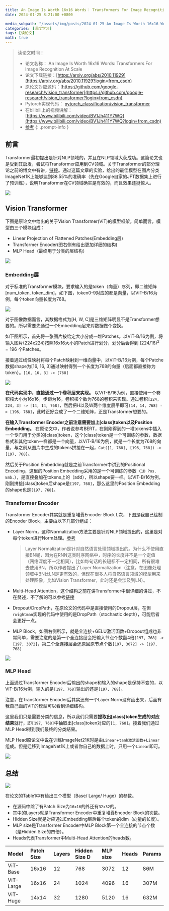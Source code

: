 ```yaml
---
title: An Image Is Worth 16x16 Words： Transformers For Image Recognition At Scale
date: 2024-01-25 8:21:00 +0800

media_subpath: "/assets/img/posts/2024-01-25-An Image Is Worth 16x16 Words Transformers For Image Recognition At Scale"
categories: [深度学习]
tags: [读论文]
math: true
---
```



> 读论文时间！
>
> - 论文名称： An Image Is Worth 16x16 Words: Transformers For Image Recognition At Scale
> - 论文下载链接：[https://arxiv.org/abs/2010.11929](https://arxiv.org/abs/2010.11929?login=from_csdn)
> - 原论文对应源码：[https://github.com/google-research/vision_transformer](https://github.com/google-research/vision_transformer?login=from_csdn)
> - Pytorch实现代码： [pytorch_classification/vision_transformer](https://github.com/WZMIAOMIAO/deep-learning-for-image-processing/tree/master/pytorch_classification/vision_transformer?login=from_csdn)
> - 在bilibili上的视频讲解：[https://www.bilibili.com/video/BV1Jh411Y7WQ](https://www.bilibili.com/video/BV1Jh411Y7WQ?login=from_csdn)
> - [参考](https://aistudio.csdn.net/62e38a59cd38997446774bfe.html)
{: .prompt-info }

## 前言

Transformer最初提出是针对NLP领域的，并且在NLP领域大获成功。这篇论文也是受到其启发，尝试将Transformer应用到CV领域。关于Transformer的部分理论之前的博文中有讲，[链接](https://gitee.com/horizon-mind/qmmms-py-torch-practice/blob/master/%E9%98%85%E8%AF%BB/Attention%20Is%20All%20You%20Need.md)。通过这篇文章的实验，给出的最佳模型在图片分类ImageNet1K上能够达到88.55%的准确率（先在Google自家的JFT数据集上进行了预训练），说明Transformer在CV领域确实是有效的，而且效果还挺惊人。

![](vit.gif)

## Vision Transformer

下图是原论文中给出的关于Vision Transformer(ViT)的模型框架。简单而言，模型由三个模块组成：

- Linear Projection of Flattened Patches(Embedding层)
- Transformer Encoder(图右侧有给出更加详细的结构)
- MLP Head（最终用于分类的层结构）

![](vit.png)

### Embedding层

对于标准的Transformer模块，要求输入的是token（向量）序列，即二维矩阵[num_token, token_dim]，如下图，token0-9对应的都是向量，以ViT-B/16为例，每个token向量长度为768。

![](te.png)

对于图像数据而言，其数据格式为[H, W, C]是三维矩阵明显不是Transformer想要的。所以需要先通过一个Embedding层来对数据做个变换。

如下图所示，首先将一张图片按给定大小分成一堆Patches。以ViT-B/16为例，将输入图片(224x224)按照16x16大小的Patch进行划分，划分后会得到 $(224/16)^2=196$ 个Patches。

接着通过线性映射将每个Patch映射到一维向量中，以ViT-B/16为例，每个Patche数据shape为[16, 16, 3]通过映射得到一个长度为768的向量（后面都直接称为token）。`[16, 16, 3] -> [768]`

![](eb.png)

**在代码实现中，直接通过一个卷积层来实现。** 以ViT-B/16为例，直接使用一个卷积核大小为16x16，步距为16，卷积核个数为768的卷积来实现。通过卷积`[224, 224, 3] -> [14, 14, 768]`，然后把H以及W两个维度展平即可`[14, 14, 768] -> [196, 768]`，此时正好变成了一个二维矩阵，正是Transformer想要的。

**在输入Transformer Encoder之前注意需要加上[class]token以及Position Embedding。** 在原论文中，作者说参考BERT，在刚刚得到的一堆tokens中插入一个专门用于分类的[class]token，这个[class]token是一个可训练的参数，数据格式和其他token一样都是一个向量，以ViT-B/16为例，就是一个长度为768的向量，与之前从图片中生成的tokens拼接在一起，`Cat([1, 768], [196, 768]) -> [197, 768]`。

然后关于Position Embedding就是之前Transformer中讲到的Positional Encoding，这里的Position Embedding采用的是一个可训练的参数（`1D Pos. Emb.`），是直接叠加在tokens上的（add），所以shape要一样。以ViT-B/16为例，刚刚拼接[class]token后shape是`[197, 768]`，那么这里的Position Embedding的shape也是`[197, 768]`。

### Transformer Encoder

Transformer Encoder其实就是重复堆叠Encoder Block L次，下图是我自己绘制的Encoder Block，主要由以下几部分组成：

- Layer Norm，这种Normalization方法主要是针对NLP领域提出的，这里是对每个token进行Norm处理。[参考](https://gitee.com/horizon-mind/qmmms-py-torch-practice/blob/master/%E9%98%85%E8%AF%BB/Attention%20Is%20All%20You%20Need.md#2layernorm)

  > Layer Normalization是针对自然语言处理领域提出的。为什么不使用直接BN呢，因为在RNN这类时序网络中，时序的长度并不是一个定值（网络深度不一定相同），比如每句话的长短都不一定相同，所有很难去使用BN，所以作者提出了Layer Normalization（注意，在图像处理领域中BN比LN是更有效的，但现在很多人将自然语言领域的模型用来处理图像，比如Vision Transformer，此时还是会涉及到LN）。
  >

- Multi-Head Attention，这个结构之前在讲Transformer中很详细的讲过，不在赘述，不了解的可以参考[链接](https://gitee.com/horizon-mind/qmmms-py-torch-practice/blob/master/%E9%98%85%E8%AF%BB/Attention%20Is%20All%20You%20Need.md#14multi-head-attention)

- Dropout/DropPath，在原论文的代码中是直接使用的Dropout层，在但`rwightman`实现的代码中使用的是DropPath（stochastic depth），可能后者会更好一点。

- MLP Block，如图右侧所示，就是全连接+GELU激活函数+Dropout组成也非常简单，需要注意的是第一个全连接层会把输入节点个数翻4倍`[197, 768] -> [197, 3072]`，第二个全连接层会还原回原节点个数`[197, 3072] -> [197, 768]`

![](tfb.png)

### MLP Head

上面通过Transformer Encoder后输出的shape和输入的shape是保持不变的，以ViT-B/16为例，输入的是`[197, 768]`输出的还是`[197, 768]`。

注意，在Transformer Encoder后其实还有一个Layer Norm没有画出来，后面有我自己画的ViT的模型可以看到详细结构。

这里我们只是需要分类的信息，所以我们只需要**提取出[class]token生成的对应结果**就行，即`[197, 768]`中抽取出[class]token对应的`[1, 768]`。接着我们通过MLP Head得到我们最终的分类结果。

MLP Head原论文中说在训练ImageNet21K时是由`Linear`+`tanh激活函数`+`Linear`组成。但是迁移到ImageNet1K上或者你自己的数据上时，只用一个`Linear`即可。

![](ff.png)

## 总结

![](vitb16.png)

在论文的Table1中有给出三个模型（Base/ Large/ Huge）的参数。

- 在源码中除了有Patch Size为`16x16`的外还有`32x32`的。
- 其中的Layers就是Transformer Encoder中重复堆叠Encoder Block的次数。
- Hidden Size就是对应通过Embedding层后每个token的dim（向量的长度）。
- MLP size是Transformer Encoder中MLP Block第一个全连接的节点个数（是Hidden Size的四倍）。
- Heads代表Transformer中Multi-Head Attention的heads数。

| Model     | Patch Size | Layers | Hidden Size D | MLP size | Heads | Params |
| :-------- | :--------- | :----- | :------------ | :------- | :---- | :----- |
| ViT-Base  | 16x16      | 12     | 768           | 3072     | 12    | 86M    |
| ViT-Large | 16x16      | 24     | 1024          | 4096     | 16    | 307M   |
| ViT-Huge  | 14x14      | 32     | 1280          | 5120     | 16    | 632M   |